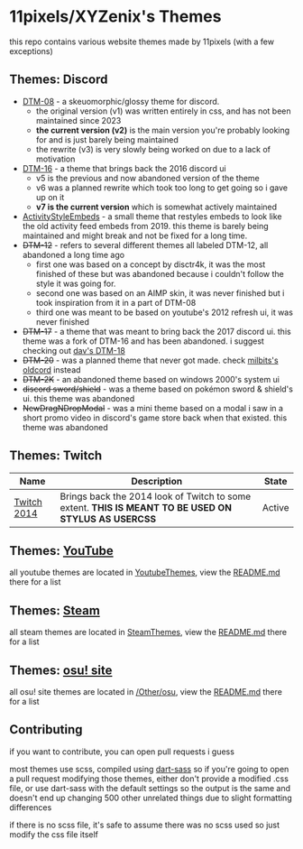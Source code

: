 # 11pixels/XYZenix's Themes

this repo contains various website themes made by 11pixels (with a few exceptions)

## Themes: Discord

* [DTM-08](https://github.com/XYZenix/DTM-08) - a skeuomorphic/glossy theme for discord.
  * the original version (v1) was written entirely in css, and has not been maintained since 2023
  * **the current version (v2)** is the main version you're probably looking for and is just barely being maintained
  * the rewrite (v3) is very slowly being worked on due to a lack of motivation
* [DTM-16](https://github.com/XYZenix/DTM-16) - a theme that brings back the 2016 discord ui
  * v5 is the previous and now abandoned version of the theme
  * v6 was a planned rewrite which took too long to get going so i gave up on it
  * **v7 is the current version** which is somewhat actively maintained
* [ActivityStyleEmbeds](https://github.com/XYZenix/ActivityStyleEmbeds) - a small theme that restyles embeds to look like the old activity feed embeds from 2019. this theme is barely being maintained and might break and not be fixed for a long time.
* ~~DTM-12~~ - refers to several different themes all labeled DTM-12, all abandoned a long time ago
  * first one was based on a concept by disctr4k, it was the most finished of these but was abandoned because i couldn't follow the style it was going for.
  * second one was based on an AIMP skin, it was never finished but i took inspiration from it in a part of DTM-08
  * third one was meant to be based on youtube's 2012 refresh ui, it was never finished
* ~~DTM-17~~ - a theme that was meant to bring back the 2017 discord ui. this theme was a fork of DTM-16 and has been abandoned. i suggest checking out [dav's DTM-18](https://github.com/davart154/DTM-18)
* ~~DTM-20~~ - was a planned theme that never got made. check [milbits's oldcord](https://github.com/milbits/oldcord) instead
* ~~DTM-2K~~ - an abandoned theme based on windows 2000's system ui
* ~~discord sword/shield~~ - was a theme based on pokémon sword & shield's ui. this theme was abandoned
* ~~NewDragNDropModal~~ - was a mini theme based on a modal i saw in a short promo video in discord's game store back when that existed. this theme was abandoned

## Themes: Twitch

Name | Description | State
-----|-------------|------
[Twitch 2014](/Twitch2014.css) | Brings back the 2014 look of Twitch to some extent. **THIS IS MEANT TO BE USED ON STYLUS AS USERCSS** | Active

## Themes: [YouTube](/YoutubeThemes/)

all youtube themes are located in [YoutubeThemes](/YoutubeThemes/), view the [README.md](/YoutubeThemes/README.md) there for a list

## Themes: [Steam](/SteamThemes/)

all steam themes are located in [SteamThemes](/SteamThemes/), view the [README.md](/SteamThemes/README.md) there for a list

## Themes: [osu! site](/Other/osu/)

all osu! site themes are located in [/Other/osu](/Other/osu/), view the [README.md](/Other/osu/README.md) there for a list

## Contributing
if you want to contribute, you can open pull requests i guess

most themes use scss, compiled using [dart-sass](https://sass-lang.com/dart-sass/)
so if you're going to open a pull request modifying those themes, either don't provide a modified .css file, or use dart-sass with the default settings so the output is the same and doesn't end up changing 500 other unrelated things due to slight formatting differences

if there is no scss file, it's safe to assume there was no scss used so just modify the css file itself